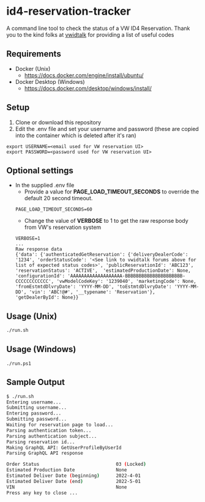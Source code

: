 # id4-reservation-tracker
A command line tool to check the status of a VW ID4 Reservation. Thank you to the kind folks at [vwidtalk](https://www.vwidtalk.com/threads/production-order-status-codes-find-what-is-happening-with-my-order.3292/) for providing a list of useful codes

## Requirements
- Docker (Unix)
  - https://docs.docker.com/engine/install/ubuntu/
- Docker Desktop (Windows) 
  - https://docs.docker.com/desktop/windows/install/

## Setup
1. Clone or download this repository
2. Edit the .env file and set your username and password (these are copied into the container which is deleted after it's ran)
```
export USERNAME=<email used for VW reservation UI>
export PASSWORD=<password used for VW reservation UI>
```

## Optional settings
- In the supplied .env file
  - Provide a value for **PAGE_LOAD_TIMEOUT_SECONDS** to override the default 20 second timeout.
  ```
  PAGE_LOAD_TIMEOUT_SECONDS=60
  ```
  - Change the value of **VERBOSE** to 1 to get the raw response body from VW's reservation system
  ```
  VERBOSE=1
  ...
  Raw response data
  {'data': {'authenticatedGetReservation': {'deliveryDealerCode': '1234', 'orderStatusCode': '<See link to vwidtalk forums above for list of expected status codes>', 'publicReservationId': 'ABC123', 'reservationStatus': 'ACTIVE',  'estimatedProductionDate': None, 'configurationId': 'AAAAAAAAAAAAAAAAAAA-BBBBBBBBBBBBBBBBBBBBB-CCCCCCCCCCCC', 'vwModelCodeKey': '1239040', 'marketingCode': None, 'fromEstmtdDlvryDate': 'YYYY-MM-DD', 'toEstmtdDlvryDate': 'YYYY-MM-DD', 'vin': 'ABC!@#', '__typename': 'Reservation'}, 'getDealerById': None}}
  ```

## Usage (Unix)

```bash
./run.sh
```

## Usage (Windows)
```
./run.ps1
```

## Sample Output

```bash
$ ./run.sh
Entering username...
Submitting username...
Entering password...
Submitting password...
Waiting for reservation page to load...
Parsing authentication token...
Parsing authentication subject...
Parsing reservation id...
Making GraphQL API: GetUserProfileByUserId
Parsing GraphQL API response

Order Status                            03 (Locked)
Estimated Production Date               None
Estimated Deliver Date (beginning)      2022-4-01
Estimated Deliver Date (end)            2022-5-01
VIN                                     None
Press any key to close ...
```

